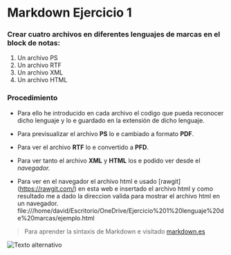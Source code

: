 # Markdown Ejercicio 1
### Crear cuatro archivos en diferentes lenguajes de marcas en el block de notas:
<ol>
  <li> Un archivo PS </li>
  <li> Un archivo RTF </li>
  <li> Un archivo XML </li>
  <li> Un archivo HTML </li>
</ol>


### Procedimiento

* Para ello he introducido en cada archivo el codigo que pueda reconocer dicho lenguaje y lo e guardado en la extensión de dicho lenguaje.
 
 
* Para previsualizar el archivo  **PS**  lo e cambiado a formato  **PDF**.
 
 
* Para ver el archivo <strong>RTF</strong> lo e convertido a <strong>PFD</strong>.
 
 
* Para ver tanto el archivo **XML** y **HTML** los e podido ver desde el *navegador.*

* Para ver en el navegador el archivo html e usado [rawgit] (https://rawgit.com/) en esta web e insertado el archivo html y como resultado me a dado la direccion valida para mostrar el archivo html en un navegador. file:///home/david/Escritorio/OneDrive/Ejercicio%201%20lenguaje%20de%20marcas/ejemplo.html

> Para aprender la sintaxis de Markdown e visitado [markdown.es](https://markdown.es/)


![Texto alternativo](https://macdown.uranusjr.com/static/images/logo.png)
